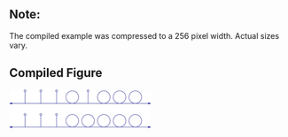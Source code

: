 Note:
-----

The compiled example was compressed to a 256
pixel width. Actual sizes vary.

Compiled Figure
---------------
![Example](Non_Homeo_with_Cont_Bij.png)
